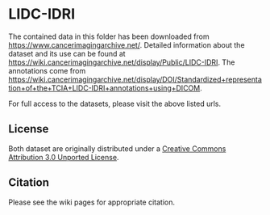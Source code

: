 # LIDC-IDRI
The contained data in this folder has been downloaded from https://www.cancerimagingarchive.net/. Detailed information about the dataset and its use can be found at https://wiki.cancerimagingarchive.net/display/Public/LIDC-IDRI. The annotations come from https://wiki.cancerimagingarchive.net/display/DOI/Standardized+representation+of+the+TCIA+LIDC-IDRI+annotations+using+DICOM.

For full access to the datasets, please visit the above listed urls.

## License
Both dataset are originally distributed under a [Creative Commons Attribution 3.0 Unported License](https://creativecommons.org/licenses/by/3.0/).

## Citation
Please see the wiki pages for appropriate citation.